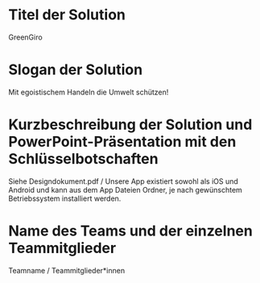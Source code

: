 # Titel der Solution

GreenGiro

# Slogan der Solution

Mit egoistischem Handeln die Umwelt schützen!

# Kurzbeschreibung der Solution und PowerPoint-Präsentation mit den Schlüsselbotschaften

Siehe Designdokument.pdf / Unsere App existiert sowohl als iOS und Android und kann aus dem App Dateien Ordner,
je nach gewünschtem Betriebssystem installiert werden.

# Name des Teams und der einzelnen Teammitglieder

Teamname / Teammitglieder*innen
